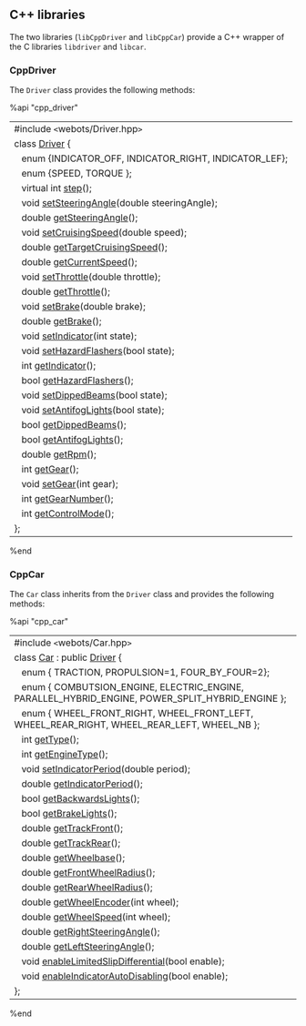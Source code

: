 ## C++ libraries

The two libraries (`libCppDriver` and `libCppCar`) provide a C++ wrapper of the
C libraries `libdriver` and `libcar`.

### CppDriver

The `Driver` class provides the following methods:

%api "cpp_driver"

|                                                                                                              |
| ------------------------------------------------------------------------------------------------------------ |
| #include `<`webots/Driver.hpp`>`                                                                             |
| class [Driver](driver-library.md) {                                                                          |
| &nbsp;&nbsp; enum {INDICATOR\_OFF, INDICATOR\_RIGHT, INDICATOR\_LEF};                                        |
| &nbsp;&nbsp; enum {SPEED, TORQUE };                                                                          |
| &nbsp;&nbsp; virtual int [step](driver-library.md#wbu_driver_step)();                                        |
| &nbsp;&nbsp; void [setSteeringAngle](driver-library.md#wbu_driver_set_steering_angle)(double steeringAngle); |
| &nbsp;&nbsp; double [getSteeringAngle](driver-library.md#wbu_driver_set_steering_angle)();                   |
| &nbsp;&nbsp; void [setCruisingSpeed](driver-library.md#wbu_driver_set_cruising_speed)(double speed);         |
| &nbsp;&nbsp; double [getTargetCruisingSpeed](driver-library.md#wbu_driver_set_cruising_speed)();             |
| &nbsp;&nbsp; double [getCurrentSpeed](driver-library.md#wbu_driver_get_current_speed)();                     |
| &nbsp;&nbsp; void [setThrottle](driver-library.md#wbu_driver_set_throttle)(double throttle);                 |
| &nbsp;&nbsp; double [getThrottle](driver-library.md#wbu_driver_set_throttle)();                              |
| &nbsp;&nbsp; void [setBrake](driver-library.md#wbu_driver_set_brake)(double brake);                          |
| &nbsp;&nbsp; double [getBrake](driver-library.md#wbu_driver_set_brake)();                                    |
| &nbsp;&nbsp; void [setIndicator](driver-library.md#wbu_driver_set_indicator)(int state);                     |
| &nbsp;&nbsp; void [setHazardFlashers](driver-library.md#wbu_driver_set_indicator)(bool state);               |
| &nbsp;&nbsp; int [getIndicator](driver-library.md#wbu_driver_set_indicator)();                               |
| &nbsp;&nbsp; bool [getHazardFlashers](driver-library.md#wbu_driver_set_indicator)();                         |
| &nbsp;&nbsp; void [setDippedBeams](driver-library.md#wbu_driver_set_dipped_beams)(bool state);               |
| &nbsp;&nbsp; void [setAntifogLights](driver-library.md#wbu_driver_set_dipped_beams)(bool state);             |
| &nbsp;&nbsp; bool [getDippedBeams](driver-library.md#wbu_driver_set_dipped_beams)();                         |
| &nbsp;&nbsp; bool [getAntifogLights](driver-library.md#wbu_driver_set_dipped_beams)();                       |
| &nbsp;&nbsp; double [getRpm](driver-library.md#wbu_driver_get_rpm)();                                        |
| &nbsp;&nbsp; int [getGear](driver-library.md#wbu_driver_set_gear)();                                         |
| &nbsp;&nbsp; void [setGear](driver-library.md#wbu_driver_set_gear)(int gear);                                |
| &nbsp;&nbsp; int [getGearNumber](driver-library.md#wbu_driver_set_gear)();                                   |
| &nbsp;&nbsp; int [getControlMode](driver-library.md#wbu_driver_get_control_mode)();                          |
| };                                                                                                           |

%end

### CppCar

The `Car` class inherits from the `Driver` class and provides the following
methods:

%api "cpp_car"

|                                                                                                                          |
| ------------------------------------------------------------------------------------------------------------------------ |
| #include `<`webots/Car.hpp`>`                                                                                            |
| class [Car](car-library.md) : public [Driver](#cppdriver) {                                                              |
| &nbsp;&nbsp; enum { TRACTION, PROPULSION=1, FOUR\_BY\_FOUR=2};                                                           |
| &nbsp;&nbsp; enum { COMBUTSION\_ENGINE, ELECTRIC\_ENGINE, PARALLEL\_HYBRID\_ENGINE, POWER\_SPLIT\_HYBRID\_ENGINE };      |
| &nbsp;&nbsp; enum { WHEEL\_FRONT\_RIGHT, WHEEL\_FRONT\_LEFT, WHEEL\_REAR\_RIGHT, WHEEL\_REAR\_LEFT, WHEEL\_NB };         |
| &nbsp;&nbsp; int [getType](car-library.md#wbu_car_get_type)();                                                           |
| &nbsp;&nbsp; int [getEngineType](car-library.md#wbu_car_get_type)();                                                     |
| &nbsp;&nbsp; void [setIndicatorPeriod](car-library.md#wbu_car_set_indicator_period)(double period);                      |
| &nbsp;&nbsp; double [getIndicatorPeriod](car-library.md#wbu_car_set_indicator_period)();                                 |
| &nbsp;&nbsp; bool [getBackwardsLights](car-library.md#wbu_car_get_backwards_lights)();                                   |
| &nbsp;&nbsp; bool [getBrakeLights](car-library.md#wbu_car_get_backwards_lights)();                                       |
| &nbsp;&nbsp; double [getTrackFront](car-library.md#wbu_car_get_track_front)();                                           |
| &nbsp;&nbsp; double [getTrackRear](car-library.md#wbu_car_get_track_front)();                                            |
| &nbsp;&nbsp; double [getWheelbase](car-library.md#wbu_car_get_track_front)();                                            |
| &nbsp;&nbsp; double [getFrontWheelRadius](car-library.md#wbu_car_get_track_front)();                                     |
| &nbsp;&nbsp; double [getRearWheelRadius](car-library.md#wbu_car_get_track_front)();                                      |
| &nbsp;&nbsp; double [getWheelEncoder](car-library.md#wbu_car_get_wheel_encoder)(int wheel);                              |
| &nbsp;&nbsp; double [getWheelSpeed](car-library.md#wbu_car_get_wheel_encoder)(int wheel);                                |
| &nbsp;&nbsp; double [getRightSteeringAngle](car-library.md#wbu_car_get_right_steering_angle)();                          |
| &nbsp;&nbsp; double [getLeftSteeringAngle](car-library.md#wbu_car_get_right_steering_angle)();                           |
| &nbsp;&nbsp; void [enableLimitedSlipDifferential](car-library.md#wbu_car_enable_limited_slip_differential)(bool enable); |
| &nbsp;&nbsp; void [enableIndicatorAutoDisabling](car-library.md#wbu_car_enable_indicator_auto_disabling)(bool enable);   |
| };                                                                                                                       |

%end


